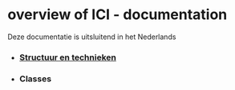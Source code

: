 # overview of ICI - documentation

Deze documentatie is uitsluitend in het Nederlands

- ### [Structuur en technieken](ici/struct_tech/)
- ### Classes [](ici/classes/)